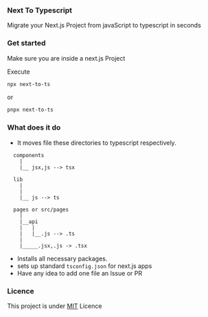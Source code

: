 ### Next To Typescript

Migrate your Next.js Project from javaScript to typescript in seconds

### Get started


Make sure you are inside a next.js Project


Execute


```bash
npx next-to-ts
```
or

```bash
pnpx next-to-ts
```


### What does it do



- It moves file these directories to typescript respectively.

```
  components
    |
    |__ jsx,js --> tsx

  lib
    |
    |
    |__ js --> ts

  pages or src/pages
    |
    |__api
    |   |
    |   |__.js --> .ts
    |
    |_____.jsx,.js -> .tsx
```

- Installs all necessary packages.
- sets up standard `tsconfig.json` for next.js apps
- Have any idea to add one file an Issue or PR


### Licence

This project is under [MIT](https://github.com/ImBIOS/next-to-ts) Licence
